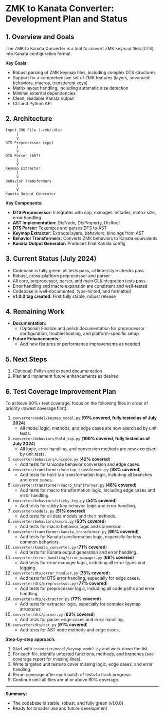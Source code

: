 # ZMK to Kanata Converter: Development Plan and Status

## 1. Overview and Goals

The ZMK to Kanata Converter is a tool to convert ZMK keymap files (DTS) into Kanata configuration format.

**Key Goals:**
- Robust parsing of ZMK keymap files, including complex DTS structures
- Support for a comprehensive set of ZMK features (layers, advanced behaviors, macros, transparent keys)
- Matrix layout handling, including automatic size detection
- Minimal external dependencies
- Clean, readable Kanata output
- CLI and Python API

## 2. Architecture

```
Input ZMK File (.zmk/.dts)
     |
     V
DTS Preprocessor (cpp)
     |
     V
DTS Parser (AST)
     |
     V
Keymap Extractor
     |
     V
Behavior Transformers
     |
     V
Kanata Output Generator
```

**Key Components:**
- **DTS Preprocessor:** Integrates with cpp, manages includes, matrix size, error handling
- **AST Implementation:** DtsNode, DtsProperty, DtsRoot
- **DTS Parser:** Tokenizes and parses DTS to AST
- **Keymap Extractor:** Extracts layers, behaviors, bindings from AST
- **Behavior Transformers:** Converts ZMK behaviors to Kanata equivalents
- **Kanata Output Generator:** Produces final Kanata config

## 3. Current Status (July 2024)

- Codebase is fully green: all tests pass, all linter/style checks pass
- Robust, cross-platform preprocessor and parser
- All core, preprocessor, parser, and main CLI/integration tests pass
- Error handling and macro expansion are consistent and well-tested
- Codebase is well-documented, type-hinted, and formatted
- **v1.0.0 tag created:** First fully stable, robust release

## 4. Remaining Work

- **Documentation:**
    - (Optional) Finalize and polish documentation for preprocessor configuration, troubleshooting, and platform-specific setup
- **Future Enhancements:**
    - Add new features or performance improvements as needed

## 5. Next Steps

1. (Optional) Polish and expand documentation
2. Plan and implement future enhancements as desired

## 6. Test Coverage Improvement Plan

To achieve 90%+ test coverage, focus on the following files in order of priority (lowest coverage first):

1. `converter/model/keymap_model.py` (**91% covered, fully tested as of July 2024**)
   - All model logic, methods, and edge cases are now exercised by unit tests.
2. `converter/behaviors/hold_tap.py` (**100% covered, fully tested as of July 2024**)
   - All logic, error handling, and conversion methods are now exercised by unit tests.
3. `converter/behaviors/unicode.py` (**42% covered**)
   - Add tests for Unicode behavior conversion and edge cases.
4. `converter/transformer/holdtap_transformer.py` (**38% covered**)
   - Add tests for hold-tap transformation logic, including all branches and error cases.
5. `converter/transformer/macro_transformer.py` (**48% covered**)
   - Add tests for macro transformation logic, including edge cases and error handling.
6. `converter/behaviors/sticky_key.py` (**54% covered**)
   - Add tests for sticky key behavior logic and error handling.
7. `converter/models.py` (**51% covered**)
   - Add tests for all data models and their methods.
8. `converter/behaviors/macro.py` (**63% covered**)
   - Add tests for macro behavior logic and conversion.
9. `converter/transformer/kanata_transformer.py` (**66% covered**)
   - Add tests for Kanata transformation logic, especially for less common behaviors.
10. `converter/kanata_converter.py` (**71% covered**)
    - Add tests for Kanata output generation and error handling.
11. `converter/error_handling/error_manager.py` (**68% covered**)
    - Add tests for error manager logic, including all error types and logging.
12. `converter/dts/error_handler.py` (**73% covered**)
    - Add tests for DTS error handling, especially for edge cases.
13. `converter/dts/preprocessor.py` (**77% covered**)
    - Add tests for preprocessor logic, including all code paths and error handling.
14. `converter/dts/extractor.py` (**77% covered**)
    - Add tests for extractor logic, especially for complex keymap structures.
15. `converter/dts/parser.py` (**83% covered**)
    - Add tests for parser edge cases and error handling.
16. `converter/dts/ast.py` (**91% covered**)
    - Add tests for AST node methods and edge cases.

**Step-by-step approach:**
1. Start with `converter/model/keymap_model.py` and work down the list.
2. For each file, identify untested functions, methods, and branches (see coverage report for missing lines).
3. Write targeted unit tests to cover missing logic, edge cases, and error handling.
4. Rerun coverage after each batch of tests to track progress.
5. Continue until all files are at or above 90% coverage.

---

**Summary:**
- The codebase is stable, robust, and fully green (v1.0.0)
- Ready for broader use and future development